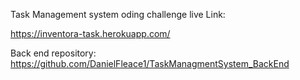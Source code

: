Task Management system oding challenge live Link:

https://inventora-task.herokuapp.com/

Back end repository: https://github.com/DanielFleace1/TaskManagmentSystem_BackEnd
